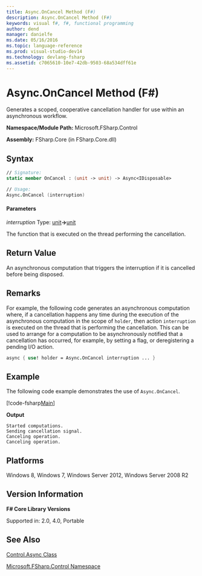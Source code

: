 ```yaml
---
title: Async.OnCancel Method (F#)
description: Async.OnCancel Method (F#)
keywords: visual f#, f#, functional programming
author: dend
manager: danielfe
ms.date: 05/16/2016
ms.topic: language-reference
ms.prod: visual-studio-dev14
ms.technology: devlang-fsharp
ms.assetid: c7065610-10e7-42db-9503-68a534dff61e 
---
```


# Async.OnCancel Method (F#)

Generates a scoped, cooperative cancellation handler for use within an asynchronous workflow.

**Namespace/Module Path:** Microsoft.FSharp.Control

**Assembly:** FSharp.Core (in FSharp.Core.dll)


## Syntax

```fsharp
// Signature:
static member OnCancel : (unit -> unit) -> Async<IDisposable>

// Usage:
Async.OnCancel (interruption)
```

#### Parameters
*interruption*
Type: [unit](https://msdn.microsoft.com/library/00b837c2-6c8a-483a-87d3-0479c64037a7)**-&gt;**[unit](https://msdn.microsoft.com/library/00b837c2-6c8a-483a-87d3-0479c64037a7)


The function that is executed on the thread performing the cancellation.

## Return Value

An asynchronous computation that triggers the interruption if it is cancelled before being disposed.

## Remarks
For example, the following code generates an asynchronous computation where, if a cancellation happens any time during the execution of the asynchronous computation in the scope of `holder`, then action `interruption` is executed on the thread that is performing the cancellation. This can be used to arrange for a computation to be asynchronously notified that a cancellation has occurred, for example, by setting a flag, or deregistering a pending I/O action.

```fsharp
async { use! holder = Async.OnCancel interruption ... }
```

## Example

The following code example demonstrates the use of `Async.OnCancel`.

[!code-fsharp[Main](~/samples/snippets/fsharp/async-apis/snippet8.fs)]

**Output**

```
Started computations.
Sending cancellation signal.
Canceling operation.
Canceling operation.
```

## Platforms
Windows 8, Windows 7, Windows Server 2012, Windows Server 2008 R2


## Version Information
**F# Core Library Versions**

Supported in: 2.0, 4.0, Portable

## See Also
[Control.Async Class](Control.Async-Class-%5BFSharp%5D.md)

[Microsoft.FSharp.Control Namespace](Microsoft.FSharp.Control-Namespace-%5BFSharp%5D.md)